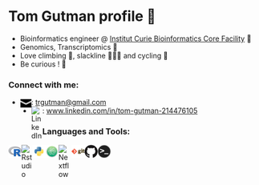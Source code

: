  # Tom Gutman profile 📜

 - Bioinformatics engineer @ [Institut Curie Bioinformatics Core Facility](https://github.com/bioinfo-pf-curie) 🔬
 - Genomics, Transcriptomics 🧬
 - Love climbing 🧗, slackline 🌳__🚶__🌳 and cycling 🚴
 - Be curious ! 🧐 

 ### Connect with me:

- [<img align="left" alt="email adress" width="22px" src="https://raw.githubusercontent.com/iconic/open-iconic/master/svg/envelope-closed.svg" />](website) : trgutman@gmail.com
- [<img align="left" alt="LinkedIn" width="22px" src="https://cdn.jsdelivr.net/npm/simple-icons@v3/icons/linkedin.svg" />](linkedin) : www.linkedin.com/in/tom-gutman-214476105


### Languages and Tools:

[<img align="left" alt="R" width="26px" src="https://raw.githubusercontent.com/github/explore/80688e429a7d4ef2fca1e82350fe8e3517d3494d/topics/r/r.png" />](R_language)
[<img align="left" alt="Rstudio" width="22px" src="https://cdn.jsdelivr.net/npm/simple-icons@v3/icons/rstudio.svg" />](Rstudio)
[<img align="left" alt="Python" width="26px" src="https://raw.githubusercontent.com/github/explore/80688e429a7d4ef2fca1e82350fe8e3517d3494d/topics/python/python.png" />](Python)
[<img align="left" alt="Atom" width="26px" src="https://raw.githubusercontent.com/github/explore/80688e429a7d4ef2fca1e82350fe8e3517d3494d/topics/atom/atom.png" />](Atom)
[<img align="left" alt="Nextflow" width="26px" src="https://cdn.icon-icons.com/icons2/2148/PNG/512/nextflow_icon_132159.png" />](Nextflow)

[<img align="left" alt="Git" width="26px" src="https://raw.githubusercontent.com/github/explore/80688e429a7d4ef2fca1e82350fe8e3517d3494d/topics/git/git.png" />](git)
[<img align="left" alt="GitHub" width="26px" src="https://raw.githubusercontent.com/github/explore/78df643247d429f6cc873026c0622819ad797942/topics/github/github.png" />](github)
[<img align="left" alt="Terminal" width="26px" src="https://raw.githubusercontent.com/github/explore/80688e429a7d4ef2fca1e82350fe8e3517d3494d/topics/terminal/terminal.png" />](bash)
